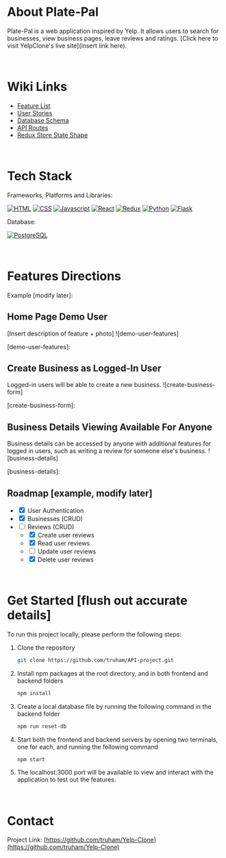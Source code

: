 # About Plate-Pal

Plate-Pal is a web application inspired by Yelp. It allows users to search for businesses, view business pages, leave reviews and ratings. [Click here to visit YelpClone's live site](insert link here).

<br>

# Wiki Links

- [Feature List](https://github.com/truham/Plate-Pal/wiki/Feature-List)
- [User Stories](https://github.com/truham/Plate-Pal/wiki/User-Stories)
- [Database Schema](https://github.com/truham/Plate-Pal/wiki/Database-schema)
- [API Routes](https://github.com/truham/Plate-Pal/wiki/API-Routes)
- [Redux Store State Shape](https://github.com/truham/Plate-Pal/wiki/Store-Shape)

<br>

# Tech Stack

Frameworks, Platforms and Libraries:

[![HTML][html.js]][html-url]
[![CSS][css.js]][css-url]
[![Javascript][javascript.js]][javascript-url]
[![React][react.js]][react-url]
[![Redux][redux.js]][redux-url]
[![Python][python.js]][python-url]
[![Flask][flask.js]][flask-url]

Database:

[![PostgreSQL][postgresql.js]][postgresql-url]

<br>

# Features Directions

Example [modify later]:
## Home Page Demo User

[Insert description of feature + photo]
![demo-user-features]

[demo-user-features]:

## Create Business as Logged-In User

Logged-in users will be able to create a new business.
![create-business-form]

[create-business-form]:

## Business Details Viewing Available For Anyone

Business details can be accessed by anyone with additional features for logged in users, such as writing a review for someone else's business.
![business-details]

[business-details]:

## Roadmap [example, modify later]

- <input type="checkbox" checked> User Authentication
- <input type="checkbox" checked> Businesses (CRUD)
- <input type="checkbox"> Reviews (CRUD)
  - <input type="checkbox" checked> Create user reviews
  - <input type="checkbox" checked> Read user reviews
  - <input type="checkbox"> Update user reviews
  - <input type="checkbox" checked> Delete user reviews

<br>

# Get Started [flush out accurate details]

To run this project locally, please perform the following steps:

1. Clone the repository
   ```sh
   git clone https://github.com/truham/API-project.git
   ```
2. Install npm packages at the root directory, and in both frontend and backend folders
   ```sh
   npm install
   ```
3. Create a local database file by running the following command in the backend folder
   ```sh
   npm run reset-db
   ```
4. Start both the frontend and backend servers by opening two terminals, one for each, and running the following command
   ```sh
   npm start
   ```
5. The localhost:3000 port will be available to view and interact with the application to test out the features.

<br>

# Contact

Project Link: [https://github.com/truham/Yelp-Clone](https://github.com/truham/Yelp-Clone)

<!-- References and Icons -->

[html.js]: https://img.shields.io/badge/HTML-239120?style=for-the-badge&logo=html5&logoColor=white
[html-url]: https://developer.mozilla.org/en-US/docs/Web/HTML
[css.js]: https://img.shields.io/badge/CSS-239120?&style=for-the-badge&logo=css3&logoColor=white
[css-url]: https://developer.mozilla.org/en-US/docs/Web/CSS
[javascript.js]: https://img.shields.io/badge/JavaScript-323330?style=for-the-badge&logo=javascript&logoColor=F7DF1E
[javascript-url]: https://www.javascript.com/
[react.js]: https://img.shields.io/badge/React-20232A?style=for-the-badge&logo=react&logoColor=61DAFB
[react-url]: https://reactjs.org/
[redux.js]: https://img.shields.io/badge/Redux-593D88?style=for-the-badge&logo=redux&logoColor=white
[redux-url]: https://redux.js.org/
[python.js]: https://img.shields.io/badge/Python-3776AB?style=for-the-badge&logo=python&logoColor=white
[python-url]: https://www.python.org/
[flask.js]: https://img.shields.io/badge/Flask-000000?style=for-the-badge&logo=flask&logoColor=white
[flask-url]: https://expressjs.com/
[postgresql.js]: https://img.shields.io/badge/PostgreSQL-316192?style=for-the-badge&logo=postgresql&logoColor=white
[postgresql-url]: https://www.postgresql.org/
